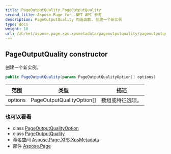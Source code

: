 ```yaml
---
title: PageOutputQuality.PageOutputQuality
second_title: Aspose.Page for .NET API 参考
description: PageOutputQuality 构造函数. 创建一个新实例
type: docs
weight: 10
url: /zh/net/aspose.page.xps.xpsmetadata/pageoutputquality/pageoutputquality/
---
```

## PageOutputQuality constructor

创建一个新实例。

```csharp
public PageOutputQuality(params PageOutputQualityOption[] options)
```

| 范围 | 类型 | 描述 |
| --- | --- | --- |
| options | PageOutputQualityOption[] | 数组或特征选项。 |

### 也可以看看

* class [PageOutputQualityOption](../../pageoutputquality.pageoutputqualityoption/)
* class [PageOutputQuality](../)
* 命名空间 [Aspose.Page.XPS.XpsMetadata](../../pageoutputquality/)
* 部件 [Aspose.Page](../../../)


